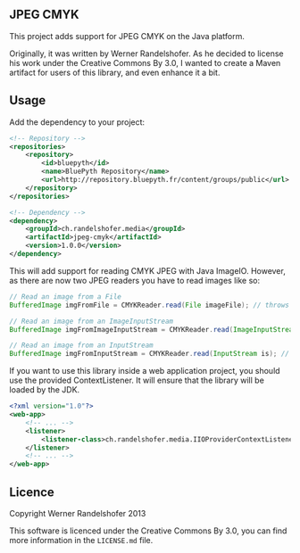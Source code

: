 ## JPEG CMYK

This project adds support for JPEG CMYK on the Java platform.

Originally, it was written by Werner Randelshofer. As he decided to license his work under the Creative Commons By 3.0, I wanted to create a Maven artifact for users of this library, and even enhance it a bit.

## Usage

Add the dependency to your project:

```xml
<!-- Repository -->
<repositories>
    <repository>
        <id>bluepyth</id>
        <name>BluePyth Repository</name>
        <url>http://repository.bluepyth.fr/content/groups/public</url>
    </repository>
</repositories>

<!-- Dependency -->
<dependency>
    <groupId>ch.randelshofer.media</groupId>
    <artifactId>jpeg-cmyk</artifactId>
    <version>1.0.0</version>
</dependency>
```

This will add support for reading CMYK JPEG with Java ImageIO. However, as there are now two JPEG readers you have to read images like so:

```java
// Read an image from a File
BufferedImage imgFromFile = CMYKReader.read(File imageFile); // throws FileNotFoundException, IOException

// Read an image from an ImageInputStream
BufferedImage imgFromImageInputStream = CMYKReader.read(ImageInputStream iis);

// Read an image from an InputStream
BufferedImage imgFromInputStream = CMYKReader.read(InputStream is); // throws IOException
```

If you want to use this library inside a web application project, you should use the provided ContextListener. It will ensure that the library will be loaded by the JDK.

```xml
<?xml version="1.0"?>
<web-app>
	<!-- ... -->
	<listener>
		<listener-class>ch.randelshofer.media.IIOProviderContextListener</listener-class>
	</listener>
	<!-- ... -->
</web-app>

```

## Licence

Copyright Werner Randelshofer 2013

This software is licenced under the Creative Commons By 3.0, you can find more information in the `LICENSE.md` file.
